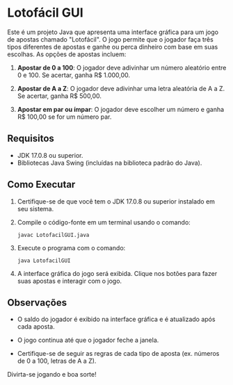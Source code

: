 # Lotofácil GUI

Este é um projeto Java que apresenta uma interface gráfica para um jogo de apostas chamado "Lotofácil". O jogo permite que o jogador faça três tipos diferentes de apostas e ganhe ou perca dinheiro com base em suas escolhas. As opções de apostas incluem:

1. **Apostar de 0 a 100**: O jogador deve adivinhar um número aleatório entre 0 e 100. Se acertar, ganha R$ 1.000,00.

2. **Apostar de A a Z**: O jogador deve adivinhar uma letra aleatória de A a Z. Se acertar, ganha R$ 500,00.

3. **Apostar em par ou ímpar**: O jogador deve escolher um número e ganha R$ 100,00 se for um número par.

## Requisitos

- JDK 17.0.8 ou superior.
- Bibliotecas Java Swing (incluídas na biblioteca padrão do Java).

## Como Executar

1. Certifique-se de que você tem o JDK 17.0.8 ou superior instalado em seu sistema.

2. Compile o código-fonte em um terminal usando o comando:

   ```shell
   javac LotofacilGUI.java
   ```

3. Execute o programa com o comando:

   ```shell
   java LotofacilGUI
   ```

4. A interface gráfica do jogo será exibida. Clique nos botões para fazer suas apostas e interagir com o jogo.

## Observações

- O saldo do jogador é exibido na interface gráfica e é atualizado após cada aposta.

- O jogo continua até que o jogador feche a janela.

- Certifique-se de seguir as regras de cada tipo de aposta (ex. números de 0 a 100, letras de A a Z).

Divirta-se jogando e boa sorte!
